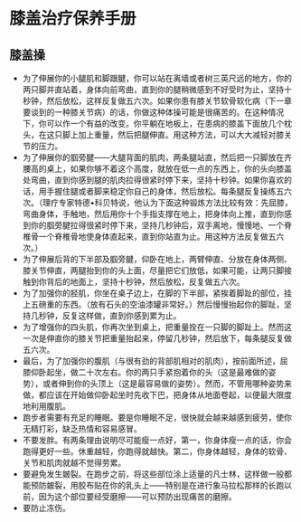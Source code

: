 # 膝盖治疗保养手册

## 膝盖操

+ 为了伸展你的小腿肌和脚跟腱，你可以站在离墙或者树三英尺远的地方，你的两只脚并直站着，身体向前弯曲，直到你的腿稍微感到不好受时为止，坚持十秒钟，然后放松，这样反复做五六次。如果你患有膝关节软骨软化病（下一章要谈到的一种膝关节病）的话，你做这种体操可能是很痛苦的。在这种情况下，你可以作一个有益的改变。你平躺在地板上，在患病的膝盖下面放几个枕头，在这只脚上加上重量，然后把腿伸直。用这种方法，可以大大减轻对膝关节的压力。
+ 为了伸展你的腘旁腱——大腿背面的肌肉，两条腿站直，然后把一只脚放在齐腰高的桌上，如果你够不着这个高度，就放在低一点的东西上，你的头向膝盖处弯曲，直到你感到腿的肌肉拉得很紧时停下来，坚持十秒钟。如果你喜欢的话，用手握住腿或者脚来稳定你自己的身体，然后放松。每条腿反复操练五六次。（理疗专家特德•科贝特说，他认为下面这种锻炼方法比较有效：先屈膝，弯曲身体，手触地，然后用你十个手指支撑在地上，把身体向上推，直到你感到你的腘旁腱拉得很紧时停下来，坚持几秒钟后，双手离地，慢慢地、一个脊椎骨一个脊椎骨地使身体直起来，直到你站直为止。用这种方法反复做五六次。）
+ 为了伸展后背的下半部及腘旁腱，仰卧在地上，两臂伸直、分放在身体两侧、膝关节伸直，两腿抬到你的头上面，尽量把它们放低，如果可能，让两只脚接触到你背后的地面上，坚持十秒钟，然后放松，反复做五六次。
+ 为了加强你的胫肌，你坐在桌子边上，在脚的下半部，紧挨着脚趾的部位，挂上五磅重的东西。（放有石头的空油漆罐非常好。）然后慢慢抬起你的脚趾，坚持几秒钟，反复这样做，直到你感到累为止。
+ 为了增强你的四头肌，你再次坐到桌上，把重量拴在一只脚的脚趾上。然而这一次是伸直你的膝关节把重量抬起来，停留几秒钟，然后放下，每条腿反复做五六次。
+ 最后，为了加强你的腹肌（与很有劲的背部肌相对的肌肉），按前面所述，屈膝仰卧起坐，做二十次左右。你的两只手紧抱着你的头（这是最难做的姿势），或者伸到你的头顶上（这是最容易做的姿势）。然而，不管用哪种姿势来做，都应该在开始做仰卧起坐时先收下巴，把身体从地面卷起，以便最大限度地利用腹肌。
+ 跑步者需要有充足的睡眠。要是你睡眠不足，很快就会越来越感到疲劳，使你无精打彩，缺乏热情和容易感冒。
+ 不要发胖。有两条理由说明尽可能瘦一点好，第一，你身体瘦一点的话，你会跑得更好一些。休重越轻，你跑得就越快。第二，你身体越轻，身体的软骨、关节和肌肉就越不觉得劳累。
+ 要避免发生皴裂。在跑步之前，将这些部位涂上适量的凡士林，这样做一般都能预防皴裂，用胶布贴在你的乳头上——特别是在进行象马拉松那样的长跑以前，因为这个部位要经受磨擦——可以预防出现痛苦的磨擦。
+ 要防止冻伤。
